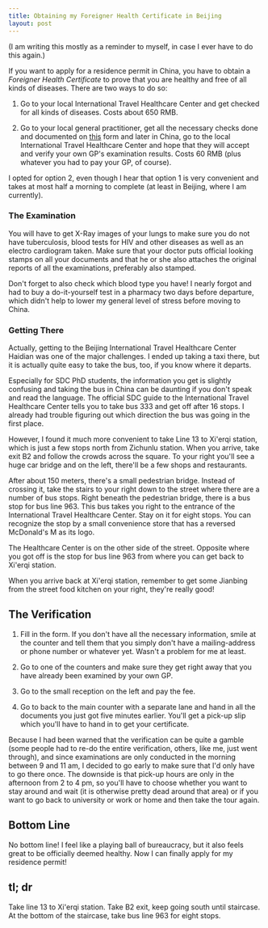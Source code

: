 ```yaml
---
title: Obtaining my Foreigner Health Certificate in Beijing
layout: post
---
```


(I am writing this mostly as a reminder to myself, in case I ever have to do this again.)

If you want to apply for a residence permit in China, you have to obtain a *Foreigner Health Certificate* to prove that you are healthy and free of all kinds of diseases. There are two ways to do so:

1. Go to your local International Travel Healthcare Center and get checked for all kinds of diseases. Costs about 650 RMB.

2. Go to your local general practitioner, get all the necessary checks done and documented on [this]() form and later in China, go to the local International Travel Healthcare Center and hope that they will accept and verify your own GP's examination results. Costs 60 RMB (plus whatever you had to pay your GP, of course).

I opted for option 2, even though I hear that option 1 is very convenient and takes at most half a morning to complete (at least in Beijing, where I am currently).

### The Examination ###

You will have to get X-Ray images of your lungs to make sure you do not have tuberculosis, blood tests for HIV and other diseases as well as an electro cardiogram taken. Make sure that your doctor puts official looking stamps on all your documents and that he or she also attaches the original reports of all the examinations, preferably also stamped.

Don't forget to also check which blood type you have! I nearly forgot and had to buy a do-it-yourself test in a pharmacy two days before departure, which didn't help to lower my general level of stress before moving to China.

### Getting There ###

Actually, getting to the Beijing International Travel Healthcare Center Haidian was one of the major challenges. I ended up taking a taxi there, but it is actually quite easy to take the bus, too, if you know where it departs.

Especially for SDC PhD students, the information you get is slightly confusing and taking the bus in China can be daunting if you don't speak and read the language. The official SDC guide to the International Travel Healthcare Center tells you to take bus 333 and get off after 16 stops. I already had trouble figuring out which direction the bus was going in the first place.

However, I found it much more convenient to take Line 13 to Xi'erqi station, which is just a few stops north from Zichunlu station. When you arrive, take exit B2 and follow the crowds across the square. To your right you'll see a huge car bridge and on the left, there'll be a few shops and restaurants.

After about 150 meters, there's a small pedestrian bridge. Instead of crossing it, take the stairs to your right down to the street where there are a number of bus stops. Right beneath the pedestrian bridge, there is a bus stop for bus line 963. This bus takes you right to the entrance of the International Travel Healthcare Center. Stay on it for eight stops. You can recognize the stop by a small convenience store that has a reversed McDonald's M as its logo.

The Healthcare Center is on the other side of the street. Opposite where you got off is the stop for bus line 963 from where you can get back to Xi'erqi station.

When you arrive back at Xi'erqi station, remember to get some Jianbing from the street food kitchen on your right, they're really good!

## The Verification ##

1. Fill in the form. If you don't have all the necessary information, smile at the counter and tell them that you simply don't have a mailing-address or phone number or whatever yet. Wasn't a problem for me at least.

2. Go to one of the counters and make sure they get right away that you have already been examined by your own GP.

3. Go to the small reception on the left and pay the fee.

4. Go to back to the main counter with a separate lane and hand in all the documents you just got five minutes earlier. You'll get a pick-up slip which you'll have to hand in to get your certificate.

Because I had been warned that the verification can be quite a gamble (some people had to re-do the entire verification, others, like me, just went through), and since examinations are only conducted in the morning between 9 and 11 am, I decided to go early to make sure that I'd only have to go there once. The downside is that pick-up hours are only in the afternoon from 2 to 4 pm, so you'll have to choose whether you want to stay around and wait (it is otherwise pretty dead around that area) or if you want to go back to university or work or home and then take the tour again.

## Bottom Line ##

No bottom line! I feel like a playing ball of bureaucracy, but it also feels great to be officially deemed healthy. Now I can finally apply for my residence permit!

## tl; dr ##

Take line 13 to Xi'erqi station. Take B2 exit, keep going south until staircase. At the bottom of the staircase, take bus line 963 for eight stops.
